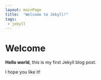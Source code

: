 ```yaml
---
layout: mainPage
title:  "Welcome to Jekyll!"
tags:
 - jekyll
---
```


# Welcome

**Hello world**, this is my first Jekyll blog post.

I hope you like it!